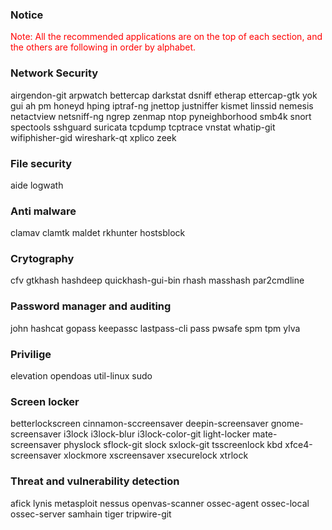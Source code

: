 ### Notice
<p style="color:red;">Note: All the recommended applications are on the top of each section, and the others are following in order by alphabet. </p>

### Network Security

airgendon-git	arpwatch	bettercap	darkstat	dsniff	etherap	ettercap-gtk	yok gui ah pm	honeyd	hping	iptraf-ng	jnettop	justniffer	kismet	linssid	nemesis	netactview	netsniff-ng	ngrep	zenmap	ntop	pyneighborhood	smb4k	snort	spectools	sshguard	suricata	tcpdump	tcptrace	vnstat	whatip-git	wifiphisher-gid	wireshark-qt	xplico	zeek																									

### File security	
aide	logwath																													

### Anti malware	
clamav	clamtk	maldet	rkhunter	hostsblock																

### Crytography	
cfv	gtkhash	hashdeep	quickhash-gui-bin	rhash	masshash	par2cmdline														

### Password manager and auditing	
john	hashcat		gopass	keepassc	lastpass-cli	pass	pwsafe	spm	tpm	ylva	

### Privilige 
elevation	opendoas	util-linux	sudo

### Screen locker
betterlockscreen	cinnamon-sccreensaver	deepin-screensaver	gnome-screensaver	i3lock	i3lock-blur	i3lock-color-git	light-locker	mate-screensaver	physlock	sflock-git	slock	sxlock-git	tsscreenlock	kbd	xfce4-screensaver	xlockmore	xscreensaver	xsecurelock	xtrlock	

### Threat and vulnerability detection	
afick	lynis	metasploit	nessus	openvas-scanner	ossec-agent ossec-local ossec-server	samhain	tiger	tripwire-git	